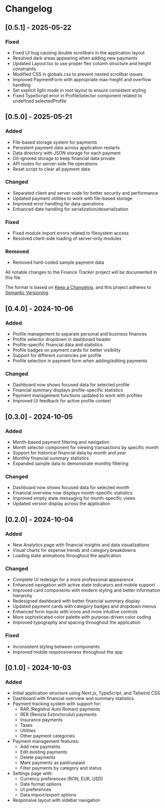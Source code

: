 # Changelog

## [0.5.1] - 2025-05-22

### Fixed
- Fixed UI bug causing double scrollbars in the application layout
- Resolved dark areas appearing when adding new payments
- Updated Layout.tsx to use proper flex column structure and height constraints
- Modified CSS in globals.css to prevent nested scrollbar issues
- Improved PaymentForm with appropriate max-height and overflow handling
- Set explicit light mode in root layout to ensure consistent styling
- Fixed TypeScript error in ProfileSelector component related to undefined selectedProfile

## [0.5.0] - 2025-05-21

### Added
- File-based storage system for payments
- Persistent payment data across application restarts
- Data directory with JSON storage for each payment
- Git-ignored storage to keep financial data private
- API routes for server-side file operations
- Reset script to clear all payment data

### Changed
- Separated client and server code for better security and performance
- Updated payment utilities to work with file-based storage
- Improved error handling for data operations
- Enhanced date handling for serialization/deserialization

### Fixed
- Fixed module import errors related to filesystem access
- Resolved client-side loading of server-only modules

### Removed
- Removed hard-coded sample payment data

All notable changes to the Finance Tracker project will be documented in this file.

The format is based on [Keep a Changelog](https://keepachangelog.com/en/1.0.0/),
and this project adheres to [Semantic Versioning](https://semver.org/spec/v2.0.0.html).

## [0.4.0] - 2024-10-06

### Added
- Profile management to separate personal and business finances
- Profile selector dropdown in dashboard header
- Profile-specific financial data and statistics
- Profile badges on payment cards for better visibility
- Support for different currencies per profile
- Profile selection in payment form when adding/editing payments

### Changed
- Dashboard now shows focused data for selected profile
- Financial summary displays profile-specific statistics
- Payment management functions updated to work with profiles
- Improved UI feedback for active profile context

## [0.3.0] - 2024-10-05

### Added
- Month-based payment filtering and navigation
- Month selector component for viewing transactions by specific month
- Support for historical financial data by month and year
- Monthly financial summary statistics
- Expanded sample data to demonstrate monthly filtering

### Changed
- Dashboard now shows focused data for selected month
- Financial overview now displays month-specific statistics
- Improved empty state messaging for month-specific views
- Updated version display across the application

## [0.2.0] - 2024-10-04

### Added
- New Analytics page with financial insights and data visualizations
- Visual charts for expense trends and category breakdowns
- Loading state animations throughout the application

### Changed
- Complete UI redesign for a more professional appearance
- Enhanced navigation with active state indicators and mobile support
- Improved card components with modern styling and better information hierarchy
- Redesigned dashboard with better financial summary display
- Updated payment cards with category badges and dropdown menus
- Enhanced form inputs with icons and more intuitive controls
- More sophisticated color palette with purpose-driven color coding
- Improved typography and spacing throughout the application

### Fixed
- Inconsistent styling between components
- Improved mobile responsiveness throughout the app

## [0.1.0] - 2024-10-03

### Added
- Initial application structure using Next.js, TypeScript, and Tailwind CSS
- Dashboard with financial overview and summary statistics
- Payment tracking system with support for:
  - RAR (Registrul Auto Roman) payments
  - RER (Revizia Extinctorului) payments 
  - Insurance payments
  - Taxes
  - Utilities
  - Other payment categories
- Payment management features:
  - Add new payments
  - Edit existing payments 
  - Delete payments
  - Mark payments as paid/unpaid
  - Filter payments by category and status
- Settings page with:
  - Currency preferences (RON, EUR, USD)
  - Date format options
  - UI preferences
  - Data import/export options
- Responsive layout with sidebar navigation 